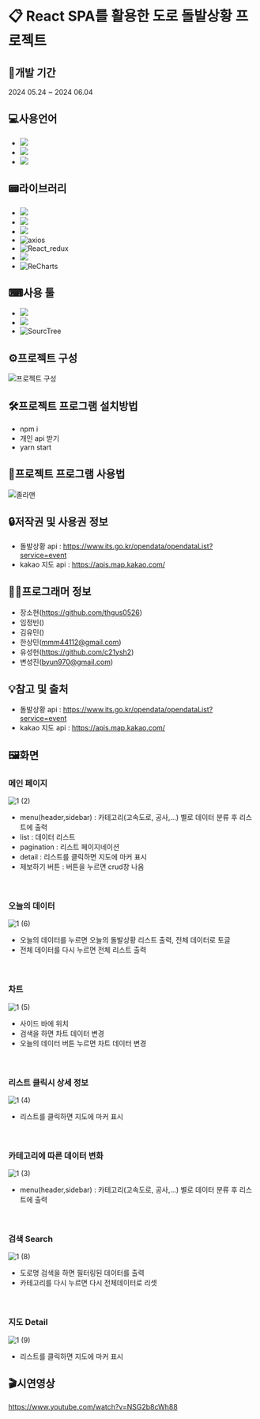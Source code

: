 # 📋 React SPA를 활용한 도로 돌발상황 프로젝트

## 📆개발 기간
2024 05.24 ~ 2024 06.04

## 💻사용언어
- <img src="https://img.shields.io/badge/JavaScript-F7DF1E?style=flat-square&logo=javascript&logoColor=black"/>
- <img src="https://img.shields.io/badge/CSS3-1572B6?style=flat-square&logo=css3&logoColor=white"/>
- <img src="https://img.shields.io/badge/HTML5-E34F26?style=flat-square&logo=html5&logoColor=white"/>

## 📟라이브러리
- <img src="https://img.shields.io/badge/React-61DAFB?style=flat-square&logo=React&logoColor=black"/>
- <img src="https://img.shields.io/badge/Node.js-339933?style=flat-square&logo=Node.js&logoColor=white"/>
- <img src="https://img.shields.io/badge/styled components-DB7093?style=flat-square&logo=styled-components&logoColor=white"/>
- ![axios](https://img.shields.io/badge/axios-blue.svg)
- ![React_redux](https://img.shields.io/badge/React_redux-pink.svg)
- <img src="https://img.shields.io/badge/Sass-CC6699?style=flat-square&logo=Sass&logoColor=white"/>
- ![ReCharts](https://img.shields.io/badge/ReCharts-red.svg)

## ⌨사용 툴
- <img src="https://img.shields.io/badge/Visual Studio Code-007ACC?style=flat-square&logo=Visual Studio Code&logoColor=white"/>
-  <img src="https://img.shields.io/badge/Git-F05032?style=flat-square&logo=git&logoColor=white"/>
-  ![SourcTree](https://img.shields.io/badge/SourcTree-skyblue.svg)

## ⚙프로젝트 구성

![프로젝트 구성](https://github.com/thgus0526/Ezen_first_project/assets/76036655/792101d0-7090-429a-bef1-e81b6764481c)


## 🛠프로젝트 프로그램 설치방법

- npm i
- 개인 api 받기
- yarn start

## 💾프로젝트 프로그램 사용법

![졸라맨](https://github.com/thgus0526/Ezen_first_project/assets/76036655/0a72f405-d119-4391-85ef-092624c63938)

## 🔒저작권 및 사용권 정보

- 돌발상황 api : https://www.its.go.kr/opendata/opendataList?service=event <br>
- kakao 지도 api : https://apis.map.kakao.com/

## 👨‍🦱프로그래머 정보

- 장소현(https://github.com/thgus0526)
- 임정빈()
- 김유민()
- 한상민([mmm44112@gmail.com](https://github.com/mmm44112?tab=repositories))
- 유성헌(https://github.com/c21ysh2)
- 변성진([byun970@gmail.com](https://github.com/byun970))

## 💡참고 및 출처

- 돌발상황 api : https://www.its.go.kr/opendata/opendataList?service=event <br>
- kakao 지도 api : https://apis.map.kakao.com/

## 🖼화면

### 메인 페이지
![1 (2)](https://github.com/thgus0526/Ezen_first_project/assets/76036655/3555216c-8328-47b9-8915-13f50845e7fb)
- menu(header,sidebar) : 카테고리(고속도로, 공사,...) 별로 데이터 분류 후 리스트에 출력
- list : 데이터 리스트
- pagination : 리스트 페이지네이션
- detail : 리스트를 클릭하면 지도에 마커 표시
- 제보하기 버튼 : 버튼을 누르면 crud창 나옴
<br><br><br>
### 오늘의 데이터
![1 (6)](https://github.com/thgus0526/Ezen_first_project/assets/76036655/c95e2ef3-da8f-4d9b-9b07-9acfd59c414f)
- 오늘의 데이터를 누르면 오늘의 돌발상황 리스트 출력, 전체 데이터로 토글
- 전체 데이터를 다시 누르면 전체 리스트 출력
<br><br><br>
### 차트
![1 (5)](https://github.com/thgus0526/Ezen_first_project/assets/76036655/75d5c04c-a803-4e2b-95da-73d29aa49c14)
- 사이드 바에 위치
- 검색을 하면 차트 데이터 변경
- 오늘의 데이터 버튼 누르면 차트 데이터 변경
<br><br><br>
### 리스트 클릭시 상세 정보
![1 (4)](https://github.com/thgus0526/Ezen_first_project/assets/76036655/82ca6414-d903-4f0b-936f-d29a775e3c93)
- 리스트를 클릭하면 지도에 마커 표시
<br><br><br>
### 카테고리에 따른 데이터 변화
![1 (3)](https://github.com/thgus0526/Ezen_first_project/assets/76036655/2f350d60-7335-4f9a-beba-1bcea6ce2a4a)
- menu(header,sidebar) : 카테고리(고속도로, 공사,...) 별로 데이터 분류 후 리스트에 출력
<br><br><br>
### 검색 Search
![1 (8)](https://github.com/thgus0526/Ezen_first_project/assets/76036655/47df7350-a305-4983-8c27-3be17a56b5c6)
- 도로명 검색을 하면 필터링된 데이터를 출력
- 카테고리를 다시 누르면 다시 전체데이터로 리셋
<br><br><br>
### 지도 Detail
![1 (9)](https://github.com/thgus0526/Ezen_first_project/assets/76036655/763a9d8c-61cc-4f09-a3e1-bb7bb011ea11)
- 리스트를 클릭하면 지도에 마커 표시

## 🎬시연영상
https://www.youtube.com/watch?v=NSG2b8cWh88
